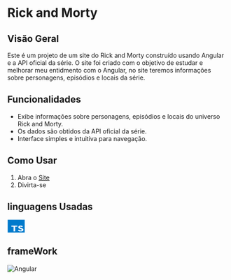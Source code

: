 #  Rick and Morty 

## Visão Geral

Este é um projeto de um site do Rick and Morty construído usando Angular e a API oficial da série. O site foi criado com o objetivo de estudar e melhorar meu entidmento com o Angular, no site teremos informações sobre personagens, episódios e locais da série.

## Funcionalidades

- Exibe informações sobre personagens, episódios e locais do universo Rick and Morty.
- Os dados são obtidos da API oficial da série.
- Interface simples e intuitiva para navegação.

## Como Usar

1. Abra o [Site]()
2. Divirta-se

## linguagens Usadas
 <img align="center" alt="Ts" height="30" width="40" src="https://raw.githubusercontent.com/devicons/devicon/master/icons/typescript/typescript-plain.svg">
 
 ## frameWork
  <img align="center" alt="Angular" height="30" width="40"  src="https://cdn.jsdelivr.net/gh/devicons/devicon/icons/angularjs/angularjs-original.svg" />
